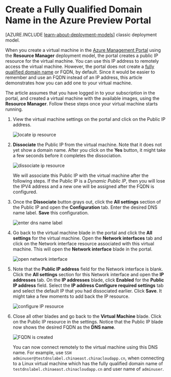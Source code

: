 <properties
   pageTitle="Create an FQDN for a VM in the Azure Management Portal | Windows Azure"
   description="Learn how to create a Fully Qualified Domain Name or FQDN for a Resource Manager based virtual machine in the Azure Management Portal."
   services="virtual-machines"
   documentationCenter=""
   authors="dsk-2015"
   manager="timlt"
   editor="tysonn"
   tags="azure-resource-manager"/>

<tags
   ms.service="virtual-machines"
   ms.date="08/21/2015"
   wacn.date=""/>

# Create a Fully Qualified Domain Name in the Azure Preview Portal

[AZURE.INCLUDE [learn-about-deployment-models](../includes/learn-about-deployment-models-rm-include.md)] classic deployment model.


When you create a virtual machine in the [Azure Management Portal](https://manage.windowsazure.cn) using the **Resource Manager** deployment model, the portal creates a public IP resource for the virtual machine. You can use this IP address to remotely access the virtual machine. However, the portal does not create a [fully qualified domain name](https://en.wikipedia.org/wiki/Fully_qualified_domain_name) or FQDN, by default. Since it would be easier to remember and use an FQDN instead of an IP address, this article demonstrates how you can add one to your virtual machine.

The article assumes that you have logged in to your subscription in the portal, and created a virtual machine with the available images, using the **Resource Manager**. Follow these steps once your virtual machine starts running.

1.  View the virtual machine settings on the portal and click on the Public IP address.

    ![locate ip resource](./media/virtual-machines-create-fqdn-on-portal/locatePublicIP.PNG)

2.  **Dissociate** the Public IP from the virtual machine. Note that it does not yet show a domain name. After you click on the **Yes** button, it might take a few seconds before it completes the dissociation.

    ![dissociate ip resource](./media/virtual-machines-create-fqdn-on-portal/dissociateIP.PNG)

    We will associate this Public IP with the virtual machine after the following steps. If the Public IP is a _Dynamic Public IP_, then you will lose the IPV4 address and a new one will be assigned after the FQDN is configured.

3.  Once the **Dissociate** button grays out, click the **All settings** section of the Public IP and open the **Configuration** tab. Enter the desired DNS name label. **Save** this configuration.

    ![enter dns name label](./media/virtual-machines-create-fqdn-on-portal/dnsNameLabel.PNG)

4.  Go back to the virtual machine blade in the portal and click the **All settings** for the virtual machine. Open the **Network interfaces** tab and click on the Network interface resource associated with this virtual machine. This will open the **Network interface** blade in the portal.

    ![open network interface](./media/virtual-machines-create-fqdn-on-portal/openNetworkInterface.PNG)

5.  Note that the **Public IP address** field for the Network interface is blank. Click the **All settings** section for this Network interface and open the **IP addresses** tab. On the **IP addresses** blade, click **Enabled** for the **Public IP address** field. Select the **IP address Configure required settings** tab and select the default IP that you had dissociated earlier. Click **Save**. It might take a few moments to add back the IP resource.

    ![configure IP resource](./media/virtual-machines-create-fqdn-on-portal/configureIP.PNG)

6.  Close all other blades and go back to the **Virtual Machine** blade. Click on the Public IP resource in the settings. Notice that the Public IP blade now shows the desired FQDN as the **DNS name**.

    ![FQDN is created](./media/virtual-machines-create-fqdn-on-portal/fqdnCreated.PNG)

    You can now connect remotely to the virtual machine using this DNS name. For example, use `SSH adminuser@testdnslabel.chinaeast.chinacloudapp.cn`, when connecting to a Linux virtual machine which has the fully qualified domain name of `testdnslabel.chinaeast.chinacloudapp.cn` and user name of `adminuser`.
